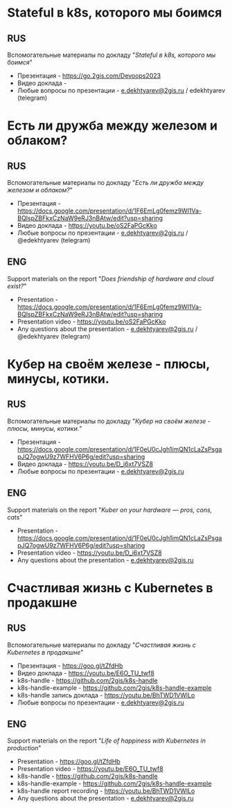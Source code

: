 # Stateful в k8s, которого мы боимся

## RUS
Вспомогательные материалы по докладу "_Stateful в k8s, которого мы боимся_"

- Презентация - https://go.2gis.com/Devoops2023
- Видео доклада - 
- Любые вопросы по презентации - e.dekhtyarev@2gis.ru / edekhtyarev (telegram)


# Есть ли дружба между железом и облаком?

## RUS
Вспомогательные материалы по докладу "_Есть ли дружба между железом и облаком?_"

- Презентация - https://docs.google.com/presentation/d/1F6EmLg0femz9Wl1Va-BQlspZBFkxCzNaW9eRJ3nBAtw/edit?usp=sharing
- Видео доклада - https://youtu.be/oS2FaPGcKko
- Любые вопросы по презентации - e.dekhtyarev@2gis.ru / @edekhtyarev (telegram)

## ENG
Support materials on the report "_Does friendship of hardware and cloud exist?_"

- Presentation - https://docs.google.com/presentation/d/1F6EmLg0femz9Wl1Va-BQlspZBFkxCzNaW9eRJ3nBAtw/edit?usp=sharing
- Presentation video - https://youtu.be/oS2FaPGcKko
- Any questions about the presentation - e.dekhtyarev@2gis.ru / @edekhtyarev (telegram)


# Кубер на своём железе - плюсы, минусы, котики. 

## RUS
Вспомогательные материалы по докладу "_Кубер на своём железе - плюсы, минусы, котики._"

- Презентация - https://docs.google.com/presentation/d/1F0eU0cJgh1imQN1cLaZsPsgapJQ7ogwU9z7WFHV6P6g/edit?usp=sharing
- Видео доклада - https://youtu.be/D_i6xt7VSZ8
- Любые вопросы по презентации - e.dekhtyarev@2gis.ru

## ENG
Support materials on the report "_Kuber on your hardware — pros, cons, cats_"

- Presentation - https://docs.google.com/presentation/d/1F0eU0cJgh1imQN1cLaZsPsgapJQ7ogwU9z7WFHV6P6g/edit?usp=sharing
- Presentation video - https://youtu.be/D_i6xt7VSZ8
- Any questions about the presentation - e.dekhtyarev@2gis.ru


# Счастливая жизнь с Kubernetes в продакшне

## RUS
Вспомогательные материалы по докладу "_Счастливая жизнь с Kubernetes в продакшне_"

- Презентация - https://goo.gl/tZfdHb
- Видео доклада - https://youtu.be/E6O_TU_twf8
- k8s-handle - https://github.com/2gis/k8s-handle
- k8s-handle-example - https://github.com/2gis/k8s-handle-example
- k8s-handle запись доклада - https://youtu.be/BhTWD1VWlLo
- Любые вопросы по презентации - e.dekhtyarev@2gis.ru

## ENG
Support materials on the report "_Life of happiness with Kubernetes in production_"

- Presentation - https://goo.gl/tZfdHb
- Presentation video - https://youtu.be/E6O_TU_twf8
- k8s-handle - https://github.com/2gis/k8s-handle
- k8s-handle-example - https://github.com/2gis/k8s-handle-example
- k8s-handle report recording - https://youtu.be/BhTWD1VWlLo
- Any questions about the presentation - e.dekhtyarev@2gis.ru
